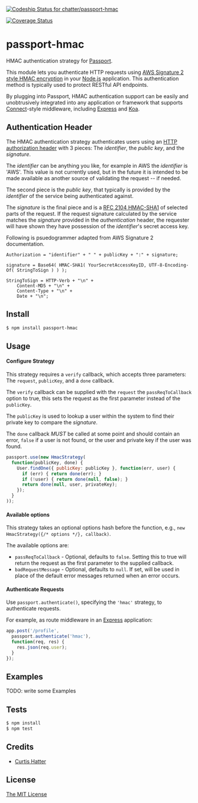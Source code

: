 [ ![Codeship Status for chatter/passport-hmac](https://codeship.com/projects/fcf8b260-3d6a-0133-c3bb-22d459b325ce/status?branch=master)](https://codeship.com/projects/102505)

[![Coverage Status](https://coveralls.io/repos/chatter/passport-hmac/badge.svg?branch=master&service=github)](https://coveralls.io/github/chatter/passport-hmac?branch=master)

# passport-hmac
HMAC authentication strategy for [Passport](http://passportjs.org).

This module lets you authenticate HTTP requests using [AWS Signature 2 style
HMAC encryption](http://docs.aws.amazon.com/AmazonS3/latest/dev/RESTAuthentication.html)
in your [Node.js](http://nodejs.org) application. This authentication method is
typically used to protect RESTful API endpoints.

By plugging into Passport, HMAC authentication support can be easily and
unobtrusively integrated into any application or framework that supports
[Connect](http://www.senchalabs.org/connect/)-style middleware, including
[Express](http://expressjs.com/) and [Koa](http://koajs.com).

## Authentication Header
The HMAC authentication strategy authenticates users using an [HTTP authorization
header](http://www.w3.org/Protocols/rfc2616/rfc2616-sec14.html#sec14.8) with 3
pieces: The _identifier_, the _public key_, and the _signature_.

The _identifier_ can be anything you like, for example in AWS the _identifier_
is 'AWS'. This value is not currently used, but in the future it is intended to
be made available as another source of validating the request -- if needed.

The second piece is the _public key_, that typically is provided by the
_identifier_ of the service being authenticated against.

The _signature_ is the final piece and is a
[RFC 2104 HMAC-SHA1](https://www.ietf.org/rfc/rfc2104.txt) of selected parts of
the request. If the request signature calculated by the service matches the
_signature_ provided in the _authentication_ header, the requester will have
shown they have possession of the _identifier_'s secret access key.

Following is psuedogrammer adapted from AWS Signature 2 documentation.
```
Authorization = "identifier" + " " + publicKey + ":" + signature;

signature = Base64( HMAC-SHA1( YourSecretAccessKeyID, UTF-8-Encoding-Of( StringToSign ) ) );

StringToSign = HTTP-Verb + "\n" +
	Content-MD5 + "\n" +
	Content-Type + "\n" +
	Date + "\n";
```

## Install

```bash
$ npm install passport-hmac
```

## Usage

#### Configure Strategy

This strategy requires a `verify` callback, which accepts three parameters: The
`request`, `publicKey`, and a `done` callback.

The `verify` callback can be supplied with the `request` the `passReqToCallback`
option to true, this sets the request as the first parameter instead of the
`publicKey`.

The `publicKey` is used to lookup a user within the system to find their private
key to compare the _signature_.

The `done` callback *MUST* be called at some point and should contain an error,
`false` if a user is not found, or the user and private key if the user was
found.

```js
passport.use(new HmacStrategy(
  function(publicKey, done) {
    User.findOne({ publicKey: publicKey }, function(err, user) {
      if (err) { return done(err); }
      if (!user) { return done(null, false); }
      return done(null, user, privateKey);
    });
  }
));
```

#### Available options

This strategy takes an optional options hash before the function, e.g.,
`new HmacStrategy({/* options */}, callback)`.

The available options are:

* `passReqToCallback` - Optional, defaults to `false`. Setting this to true will
return the request as the first parameter to the supplied callback.
* `badRequestMessage` - Optional, defaults to `null`. If set, will be used in
place of the default error messages returned when an error occurs.

#### Authenticate Requests

Use `passport.authenticate()`, specifying the `'hmac'` strategy, to authenticate
requests.

For example, as route middleware in an [Express](http://expressjs.com/)
application:

```js
app.post('/profile',
  passport.authenticate('hmac'),
  function(req, res) {
    res.json(req.user);
  }
});
```

## Examples

TODO: write some Examples

## Tests

```bash
$ npm install
$ npm test
```

## Credits

  - [Curtis Hatter](http://github.com/curtishatter)

## License

[The MIT License](http://opensource.org/licenses/MIT)
